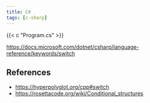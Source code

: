 ```yaml
---
title: C#
tags: [c-sharp]
---
```


{{< c "Program.cs" >}}

<https://docs.microsoft.com/dotnet/csharp/language-reference/keywords/switch>

## References

- <https://hyperpolyglot.org/cpp#switch>
- <https://rosettacode.org/wiki/Conditional_structures>
